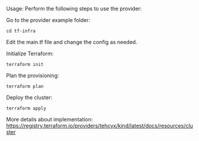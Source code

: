 Usage:
Perform the following steps to use the provider:

Go to the provider example folder:
```
cd tf-infra
```
Edit the main.tf file and change the config as needed.

Initialize Terraform:
```
terraform init
```
Plan the provisioning:
```
terraform plan
```
Deploy the cluster:
```
terraform apply
```
More details about implementation: https://registry.terraform.io/providers/tehcyx/kind/latest/docs/resources/cluster